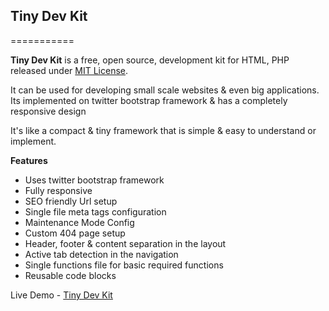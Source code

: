 <h2>Tiny Dev Kit</h2>
===========

<strong>Tiny Dev Kit</strong> is a free, open source, development kit for HTML, PHP released under <a href="https://github.com/nitishdhar/tinydev/blob/master/License.txt">MIT License</a>. 


It can be used for developing small scale websites & even big applications. Its implemented on twitter bootstrap framework &amp; has a completely responsive design

It's like a compact & tiny framework that is simple & easy to understand or implement.

<strong>Features</strong>
<ul>
<li>Uses twitter bootstrap framework</li>
<li>Fully responsive</li>
<li>SEO friendly Url setup</li>
<li>Single file meta tags configuration</li>
<li>Maintenance Mode Config</li>
<li>Custom 404 page setup</li>
<li>Header, footer & content separation in the layout</li>
<li>Active tab detection in the navigation</li>
<li>Single functions file for basic required functions</li>
<li>Reusable code blocks</li>
</ul>

Live Demo - <a href="http://work.nitishdhar.com/tinydev/" target="_blank">Tiny Dev Kit</a>